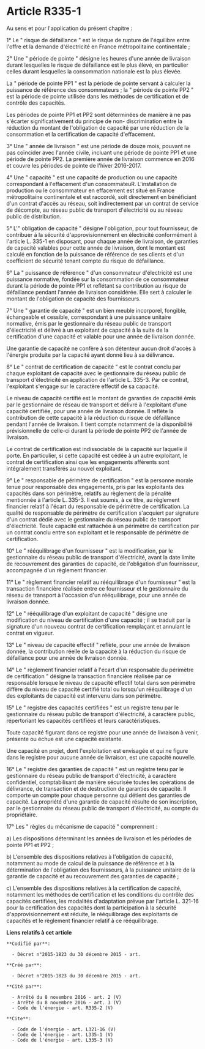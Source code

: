 # Article R335-1

Au sens et pour l'application du présent chapitre : 

1° Le " risque de défaillance " est le risque de rupture de l'équilibre entre l'offre et la demande d'électricité en France
métropolitaine continentale ; 

2° Une " période de pointe " désigne les heures d'une année de livraison durant lesquelles le risque de défaillance est le
plus élevé, en particulier celles durant lesquelles la consommation nationale est la plus élevée. 

La " période de pointe PP1 " est la période de pointe servant à calculer la puissance de référence des consommateurs ; la "
période de pointe PP2 " est la période de pointe utilisée dans les méthodes de certification et de contrôle des capacités. 

Les périodes de pointe PP1 et PP2 sont déterminées de manière à ne pas s'écarter significativement du principe de non-
discrimination entre la réduction du montant de l'obligation de capacité par une réduction de la consommation et la
certification de capacité d'effacement. 

3° Une " année de livraison " est une période de douze mois, pouvant ne pas coïncider avec l'année civile, incluant une
période de pointe PP1 et une période de pointe PP2. La première année de livraison commence en 2016 et couvre les périodes de
pointe de l'hiver 2016-2017.

4° Une " capacité " est une capacité de production ou une capacité correspondant à l'effacement d'un consommateuR.
L'installation de production ou le consommateur en effacement est situé en France métropolitaine continentale et est
raccordé, soit directement en bénéficiant d'un contrat d'accès au réseau, soit indirectement par un contrat de service de
décompte, au réseau public de transport d'électricité ou au réseau public de distribution. 

5° L'" obligation de capacité " désigne l'obligation, pour tout fournisseur, de contribuer à la sécurité d'approvisionnement
en électricité conformément à l'article L. 335-1 en disposant, pour chaque année de livraison, de garanties de capacité
valables pour cette année de livraison, dont le montant est calculé en fonction de la puissance de référence de ses clients
et d'un coefficient de sécurité tenant compte du risque de défaillance. 

6° La " puissance de référence " d'un consommateur d'électricité est une puissance normative, fondée sur la consommation de
ce consommateur durant la période de pointe PP1 et reflétant sa contribution au risque de défaillance pendant l'année de
livraison considérée. Elle sert à calculer le montant de l'obligation de capacité des fournisseurs. 

7° Une " garantie de capacité " est un bien meuble incorporel, fongible, échangeable et cessible, correspondant à une
puissance unitaire normative, émis par le gestionnaire du réseau public de transport d'électricité et délivré à un exploitant
de capacité à la suite de la certification d'une capacité et valable pour une année de livraison donnée. 

Une garantie de capacité ne confère à son détenteur aucun droit d'accès à l'énergie produite par la capacité ayant donné lieu
à sa délivrance. 

8° Le " contrat de certification de capacité " est le contrat conclu par chaque exploitant de capacité avec le gestionnaire
du réseau public de transport d'électricité en application de l'article L. 335-3. Par ce contrat, l'exploitant s'engage sur
le caractère effectif de sa capacité. 

Le niveau de capacité certifié est le montant de garanties de capacité émis par le gestionnaire de réseau de transport et
délivré à l'exploitant d'une capacité certifiée, pour une année de livraison donnée. Il reflète la contribution de cette
capacité à la réduction du risque de défaillance pendant l'année de livraison. Il tient compte notamment de la disponibilité
prévisionnelle de celle-ci durant la période de pointe PP2 de l'année de livraison. 

Le contrat de certification est indissociable de la capacité sur laquelle il porte. En particulier, si cette capacité est
cédée à un autre exploitant, le contrat de certification ainsi que les engagements afférents sont intégralement transférés au
nouvel exploitant. 

9° Le " responsable de périmètre de certification " est la personne morale tenue pour responsable des engagements, pris par
les exploitants des capacités dans son périmètre, relatifs au règlement de la pénalité mentionnée à l'article L. 335-3. Il
est soumis, à ce titre, au règlement financier relatif à l'écart du responsable de périmètre de certification. La qualité de
responsable de périmètre de certification s'acquiert par signature d'un contrat dédié avec le gestionnaire du réseau public
de transport d'électricité. Toute capacité est rattachée à un périmètre de certification par un contrat conclu entre son
exploitant et le responsable de périmètre de certification.

10° Le " rééquilibrage d'un fournisseur " est la modification, par le gestionnaire du réseau public de transport
d'électricité, avant la date limite de recouvrement des garanties de capacité, de l'obligation d'un fournisseur, accompagnée
d'un règlement financier.

11° Le " règlement financier relatif au rééquilibrage d'un fournisseur " est la transaction financière réalisée entre ce
fournisseur et le gestionnaire du réseau de transport à l'occasion d'un rééquilibrage, pour une année de livraison donnée. 

12° Le " rééquilibrage d'un exploitant de capacité " désigne une modification du niveau de certification d'une capacité ; il
se traduit par la signature d'un nouveau contrat de certification remplaçant et annulant le contrat en vigueur. 

13° Le " niveau de capacité effectif " reflète, pour une année de livraison donnée, la contribution réelle de la capacité à
la réduction du risque de défaillance pour une année de livraison donnée. 

14° Le " règlement financier relatif à l'écart d'un responsable du périmètre de certification " désigne la transaction
financière réalisée par ce responsable lorsque le niveau de capacité effectif total dans son périmètre diffère du niveau de
capacité certifié total ou lorsqu'un rééquilibrage d'un des exploitants de capacité est intervenu dans son périmètre. 

15° Le " registre des capacités certifiées " est un registre tenu par le gestionnaire du réseau public de transport
d'électricité, à caractère public, répertoriant les capacités certifiées et leurs caractéristiques. 

Toute capacité figurant dans ce registre pour une année de livraison à venir, présente ou échue est une capacité existante. 

Une capacité en projet, dont l'exploitation est envisagée et qui ne figure dans le registre pour aucune année de livraison,
est une capacité nouvelle. 

16° Le " registre des garanties de capacité " est un registre tenu par le gestionnaire du réseau public de transport
d'électricité, à caractère confidentiel, comptabilisant de manière sécurisée toutes les opérations de délivrance, de
transaction et de destruction de garanties de capacité. Il comporte un compte pour chaque personne qui détient des garanties
de capacité. La propriété d'une garantie de capacité résulte de son inscription, par le gestionnaire du réseau public de
transport d'électricité, au compte du propriétaire. 

17° Les " règles du mécanisme de capacité " comprennent : 

a) Les dispositions déterminant les années de livraison et les périodes de pointe PP1 et PP2 ; 

b) L'ensemble des dispositions relatives à l'obligation de capacité, notamment au mode de calcul de la puissance de référence
et à la détermination de l'obligation des fournisseurs, à la puissance unitaire de la garantie de capacité et au recouvrement
des garanties de capacité ; 

c) L'ensemble des dispositions relatives à la certification de capacité, notamment les méthodes de certification et les
conditions du contrôle des capacités certifiées, les modalités d'adaptation prévue par l'article L. 321-16 pour la
certification des capacités dont la participation à la sécurité d'approvisionnement est réduite, le rééquilibrage des
exploitants de capacités et le règlement financier relatif à ce rééquilibrage.

**Liens relatifs à cet article**

	**Codifié par**:

	  - Décret n°2015-1823 du 30 décembre 2015 - art.

	**Créé par**:

	  - Décret n°2015-1823 du 30 décembre 2015 - art.

	**Cité par**:

	  - Arrêté du 8 novembre 2016 - art. 2 (V)
	  - Arrêté du 8 novembre 2016 - art. 3 (V)
	  - Code de l'énergie - art. R335-2 (V)

	**Cite**:

	  - Code de l'énergie - art. L321-16 (V)
	  - Code de l'énergie - art. L335-1 (V)
	  - Code de l'énergie - art. L335-3 (V)
